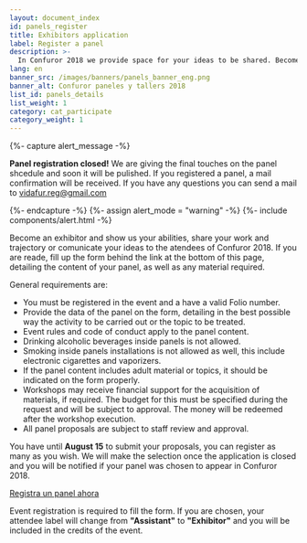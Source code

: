 ```yaml
---
layout: document_index
id: panels_register
title: Exhibitors application
label: Register a panel
description: >-
  In Confuror 2018 we provide space for your ideas to be shared. Become an exhibitor and create an unforgettable panel. Keep reading to find how.
lang: en
banner_src: /images/banners/panels_banner_eng.png
banner_alt: Confuror paneles y tallers 2018
list_id: panels_details
list_weight: 1
category: cat_participate
category_weight: 1
---
```


{%- capture alert_message -%}
  <p><b>Panel registration closed!</b> We are giving the final touches on the panel shcedule and soon it will be pulished. If you registered a panel, a mail confirmation will be received. If you have any questions you can send a mail to <a href="mailto:vidafur.reg@gmail.com">vidafur.reg@gmail.com</a></p>
{%- endcapture -%}
{%- assign alert_mode = "warning" -%}
{%- include components/alert.html -%}

Become an exhibitor and show us your abilities, share your work and trajectory or comunicate your ideas to the atendees of Confuror 2018. If you are reade, fill up the form behind the link at the bottom of this page, detailing the content of your panel, as well as any material required.

General requirements are:
- You must be registered in the event and a have a valid Folio number.
- Provide the data of the panel on the form, detailing in the best possible way the activity to be carried out or the topic to be treated.
- Event rules and code of conduct apply to the panel content.
- Drinking alcoholic beverages inside panels is not allowed.
- Smoking inside panels installations is not allowed as well, this include electronic cigarettes and vaporizers.
- If the panel content includes adult material or topics, it should be indicated on the form properly.
- Workshops may receive financial support for the acquisition of materials, if required. The budget for this must be specified during the request and will be subject to approval. The money will be redeemed after the workshop execution.
- All panel proposals are subject to staff review and approval.

You have until **August 15** to submit your proposals, you can register as many as you wish. We will make the selection once the application is closed and you will be notified if your panel was chosen to appear in Confuror 2018.

<div class="registration__form-button-container">
  <a href="https://goo.gl/forms/PuDyHaY5eDQSKgI13" class="registration__form-button" target="_blank">Registra un panel ahora</a>
</div>

Event registration is required to fill the form. If you are chosen, your attendee label will change from **"Assistant"** to **"Exhibitor"** and you will be included in the credits of the event.
